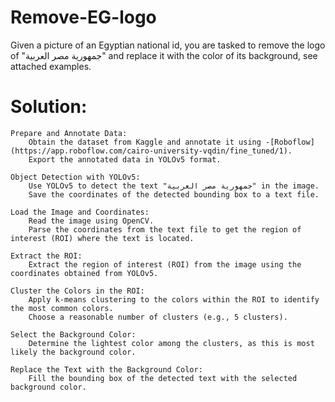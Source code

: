# Remove-EG-logo
Given a picture of an Egyptian national id, you are tasked to remove the logo of "جمهورية مصر العربية" and replace it with the color of its background, see attached examples.

# Solution:
    Prepare and Annotate Data:
        Obtain the dataset from Kaggle and annotate it using -[Roboflow](https://app.roboflow.com/cairo-university-vqdin/fine_tuned/1).
        Export the annotated data in YOLOv5 format.
    
    Object Detection with YOLOv5:
        Use YOLOv5 to detect the text "جمهورية مصر العربية" in the image.
        Save the coordinates of the detected bounding box to a text file.

    Load the Image and Coordinates:
        Read the image using OpenCV.
        Parse the coordinates from the text file to get the region of interest (ROI) where the text is located.

    Extract the ROI:
        Extract the region of interest (ROI) from the image using the coordinates obtained from YOLOv5.

    Cluster the Colors in the ROI:
        Apply k-means clustering to the colors within the ROI to identify the most common colors.
        Choose a reasonable number of clusters (e.g., 5 clusters).

    Select the Background Color:
        Determine the lightest color among the clusters, as this is most likely the background color.

    Replace the Text with the Background Color:
        Fill the bounding box of the detected text with the selected background color.
